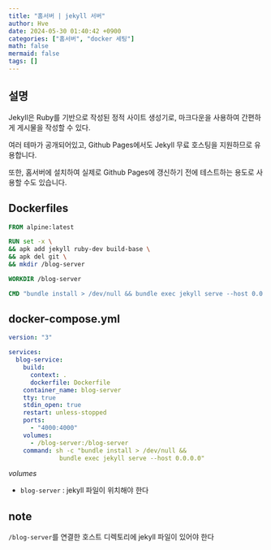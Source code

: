 ```yaml
---
title: "홈서버 | jekyll 서버"
author: Hve
date: 2024-05-30 01:40:42 +0900
categories: ["홈서버", "docker 세팅"]
math: false
mermaid: false
tags: []
---
```


## 설명

Jekyll은 Ruby를 기반으로 작성된 정적 사이트 생성기로, 마크다운을 사용하여 간편하게 게시물을 작성할 수 있다.

여러 테마가 공개되어있고, Github Pages에서도 Jekyll 무료 호스팅을 지원하므로 유용합니다.

또한, 홈서버에 설치하여 실제로 Github Pages에 갱신하기 전에 테스트하는 용도로 사용할 수도 있습니다.

## Dockerfiles

```dockerfile
FROM alpine:latest

RUN set -x \
&& apk add jekyll ruby-dev build-base \
&& apk del git \
&& mkdir /blog-server

WORKDIR /blog-server

CMD "bundle install > /dev/null && bundle exec jekyll serve --host 0.0.0.0"
```

## docker-compose.yml

```yml
version: "3"

services:
  blog-service:
    build:
      context: .
      dockerfile: Dockerfile
    container_name: blog-server
    tty: true
    stdin_open: true
    restart: unless-stopped
    ports:
      - "4000:4000"
    volumes:
      - /blog-server:/blog-server
    command: sh -c "bundle install > /dev/null &&
              bundle exec jekyll serve --host 0.0.0.0"
```

*volumes*
- `blog-server` : jekyll 파일이 위치해야 한다

## note

`/blog-server`를 연결한 호스트 디렉토리에 jekyll 파일이 있어야 한다